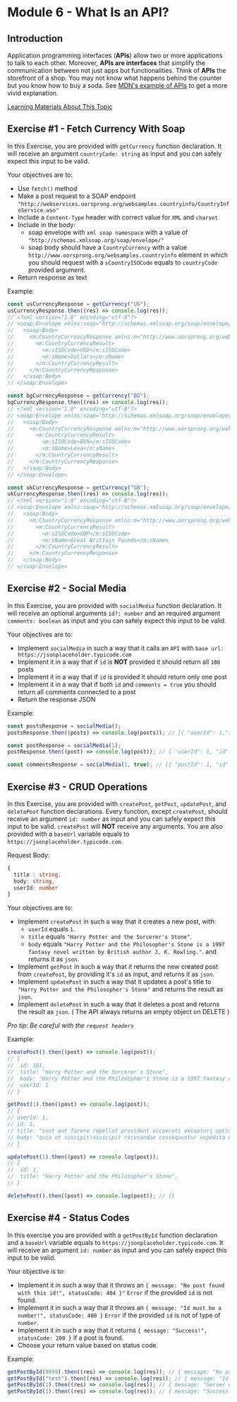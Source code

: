 # Module 6 - What Is an API?

## Introduction

Application programming interfaces (**APIs**) allow two or more applications to talk to each other. Moreover, **APIs are interfaces** that simplify the communication between not just apps but functionalities. Think of **APIs** the storefront of a shop. You may not know what happens behind the counter but you know how to buy a soda. See [MDN's example of APIs](https://developer.mozilla.org/en-US/docs/Learn/JavaScript/Client-side_web_APIs/Introduction#what_are_apis) to get a more vivid explanation.

[Learning Materials About This Topic](https://www.notion.so/mkit/What-Is-an-API-3fb67bf1782c483b8122bf034e34e082)

## Exercise #1 - Fetch Currency With Soap

In this Exercise, you are provided with `getCurrency` function declaration. It will receive an argument `countryCode: string` as input and you can safely expect this input to be valid.

Your objectives are to:

- Use `fetch()` method
- Make a post request to a SOAP endpoint `"http://webservices.oorsprong.org/websamples.countryinfo/CountryInfoService.wso"`
- Include a `Content-Type` header with correct value for `XML` and `charset`
- Include in the body:
  - soap envelope with `xml soap namespace` with a value of `"http://schemas.xmlsoap.org/soap/envelope/"`
  - soap body should have a `CountryCurrency` with a value `http://www.oorsprong.org/websamples.countryinfo` element in which you should request with a `sCountryISOCode` equals to `countryCode` provided argument.
- Return response as text

Example:

```javascript
const usCurrencyResponse = getCurrency("US");
usCurrencyResponse.then((res) => console.log(res));
// <?xml version="1.0" encoding="utf-8"?>
// <soap:Envelope xmlns:soap="http://schemas.xmlsoap.org/soap/envelope/">
//   <soap:Body>
//     <m:CountryCurrencyResponse xmlns:m="http://www.oorsprong.org/websamples.countryinfo">
//       <m:CountryCurrencyResult>
//         <m:sISOCode>USD</m:sISOCode>
//         <m:sName>Dollars</m:sName>
//       </m:CountryCurrencyResult>
//     </m:CountryCurrencyResponse>
//   </soap:Body>
// </soap:Envelope>

const bgCurrencyResponse = getCurrency("BG");
bgCurrencyResponse.then((res) => console.log(res));
// <?xml version="1.0" encoding="utf-8"?>
// <soap:Envelope xmlns:soap="http://schemas.xmlsoap.org/soap/envelope/">
//   <soap:Body>
//     <m:CountryCurrencyResponse xmlns:m="http://www.oorsprong.org/websamples.countryinfo">
//       <m:CountryCurrencyResult>
//         <m:sISOCode>BGN</m:sISOCode>
//         <m:sName>Leva</m:sName>
//       </m:CountryCurrencyResult>
//     </m:CountryCurrencyResponse>
//   </soap:Body>
// </soap:Envelope>

const ukCurrencyResponse = getCurrency("GB");
ukCurrencyResponse.then((res) => console.log(res));
// <?xml version="1.0" encoding="utf-8"?>
// <soap:Envelope xmlns:soap="http://schemas.xmlsoap.org/soap/envelope/">
//   <soap:Body>
//     <m:CountryCurrencyResponse xmlns:m="http://www.oorsprong.org/websamples.countryinfo">
//       <m:CountryCurrencyResult>
//         <m:sISOCode>GBP</m:sISOCode>
//         <m:sName>Great Brittain Pounds</m:sName>
//       </m:CountryCurrencyResult>
//     </m:CountryCurrencyResponse>
//   </soap:Body>
// </soap:Envelope>
```

## Exercise #2 - Social Media

In this Exercise, you are provided with `socialMedia` function declaration. It will receive an optional arguments `id?: number` and an required argument `comments: boolean` as input and you can safely expect this input to be valid.

Your objectives are to:

- Implement `socialMedia` in such a way that it calls an `API` with `base url: https://jsonplaceholder.typicode.com`
- Implement it in a way that if `id` is **NOT** provided it should return all `100` posts
- Implement it in a way that if `id` is provided it should return only one post
- Implement it in a way that if both `id` and `comments = true` you should return all comments connected to a post
- Return the response JSON

Example:

```javascript
const postsResponse = socialMedia();
postsResponse.then((posts) => console.log(posts)); // [{ "userId": 1,"id": 1, "title": "sunt... }, ...]

const postResponse = socialMedia(1);
postResponse.then((post) => console.log(post)); // { "userId": 1, "id": 1, "title": "sunt... }

const commentsResponse = socialMedia(1, true); // [{ "postId": 1, "id": 1, "name": "id labore ex et... }, ...]
```

## Exercise #3 - CRUD Operations

In this Exercise, you are provided with `createPost`, `getPost`, `updatePost`, and `deletePost` function declarations. Every function, except `createPost`, should receive an argument `id: number` as input and you can safely expect this input to be valid. `createPost` will **NOT** receive any arguments. You are also provided with a `baseUrl` variable equals to `https://jsonplaceholder.typicode.com`.

Request Body:

```typescript
{
  title : string,
  body: string,
  userId: number
}
```

Your objectives are to:

- Implement `createPost` in such a way that it creates a new post, with:
  - `userId` equals `1`.
  - `title` equals `"Harry Potter and the Sorcerer's Stone"`.
  - `body` equals `"Harry Potter and the Philosopher's Stone is a 1997 fantasy novel written by British author J. K. Rowling."`.
    and returns it as `json`.
- Implement `getPost` in such a way that it returns the new created post from `createPost`, by providing it's `id` as input, and returns it as `json`.
- Implement `updatePost` in such a way that it updates a post's title to `"Harry Potter and the Philosopher's Stone"` and returns the result as `json`.
- Implement `deletePost` in such a way that it deletes a post and returns the result as `json`. ( The API always returns an empty object on DELETE )

_Pro tip: Be careful with the `request headers`_

Example:

```js
createPost().then((post) => console.log(post));
// {
//  id: 101,
//  title: "Harry Potter and the Sorcerer's Stone",
//  body: "Harry Potter and the Philosopher's Stone is a 1997 fantasy novel written by British author J. K. Rowling.",
//  userId: 1
// }

getPost(1).then((post) => console.log(post));
// {
// userId: 1,
// id: 1,
// title: "sunt aut facere repellat provident occaecati excepturi optio reprehenderit",
// body: "quia et suscipit\nsuscipit recusandae consequuntur expedita et cum\nreprehenderit molestiae ut ut quas totam\nnostrum rerum est autem sunt rem eveniet architecto"
// }

updatePost(1).then((post) => console.log(post));
// {
//  id: 1,
//  title: "Harry Potter and the Philosopher's Stone",
// }

deletePost().then((post) => console.log(post)); // {}
```

## Exercise #4 - Status Codes

In this exercise you are provided with a `getPostById` function declaration and a `baseUrl` variable equals to `https://jsonplaceholder.typicode.com`. It will receive an argument `id: number` as input and you can safely expect this input to be valid.

Your objective is to:

- Implement it in such a way that it throws an `{ message: "No post found with this id!", statusCode: 404 }"` `Error` if the provided `id` is not found.
- Implement it in such a way that it throws an `{ message: "Id must be a number!", statusCode: 400 }` `Error` if the provided `id` is not of type of `number`.
- Implement it in such a way that it returns `{ message: "Success!", statusCode: 200 }` if a post is found.
- Choose your return value based on status code.

Example:

```javascript
getPostById(9999).then((res) => console.log(res)); // { message: "No post found with this id!", statusCode: 404 }"
getPostById("test").then((res) => console.log(res)); // { message: "Id must be a number!", statusCode: 400 }
getPostById(1).then((res) => console.log(res)); // { message: "Server error!", statusCode: 500 } (On server error)
getPostById(1).then((res) => console.log(res)); // { message: "Success!", statusCode: 200 }
```
